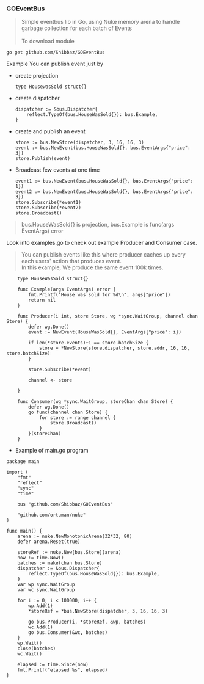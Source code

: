### GOEventBus
> Simple eventbus lib in Go, using Nuke memory arena to handle garbage collection for each batch of Events<br /><br />
To download module
```
go get github.com/Shibbaz/GOEventBus
```

Example
You can publish event just by
- create projection
	```
	type HousewasSold struct{}
	```
- create dispatcher
	```
	dispatcher := &bus.Dispatcher{
		reflect.TypeOf(bus.HouseWasSold{}): bus.Example,
	}
	```

- create and publish an event

	```
	store := bus.NewStore(dispatcher, 3, 16, 16, 3)
	event := bus.NewEvent(bus.HouseWasSold{}, bus.EventArgs{"price": 3})
	store.Publish(event)
	```

- Broadcast few events at one time
  
	```
	event1 := bus.NewEvent(bus.HouseWasSold{}, bus.EventArgs{"price": 1})
	event2 := bus.NewEvent(bus.HouseWasSold{}, bus.EventArgs{"price": 3})
	store.Subscribe(*event1)
	store.Subscribe(*event2)
	store.Broadcast()
	```

> bus.HouseWasSold{} is projection, bus.Example is func(args EventArgs) error


Look into examples.go to check out example Producer and Consumer case. 
> You can publish events like this where producer caches up every each users' action that produces event.<br />
> In this example, We produce the same event 100k times.
```
	type HouseWasSold struct{}
	
	func Example(args EventArgs) error {
		fmt.Printf("House was sold for %d\n", args["price"])
		return nil
	}
	
	func Producer(i int, store Store, wg *sync.WaitGroup, channel chan Store) {
		defer wg.Done()
		event := NewEvent(HouseWasSold{}, EventArgs{"price": i})
	
		if len(*store.events)+1 == store.batchSize {
			store = *NewStore(store.dispatcher, store.addr, 16, 16, store.batchSize)
		}
	
		store.Subscribe(*event)
	
		channel <- store
	
	}
	
	func Consumer(wg *sync.WaitGroup, storeChan chan Store) {
		defer wg.Done()
		go func(channel chan Store) {
			for store := range channel {
				store.Broadcast()
			}
		}(storeChan)
	}
```

- Example of main.go program

```
package main

import (
	"fmt"
	"reflect"
	"sync"
	"time"

	bus "github.com/Shibbaz/GOEventBus"

	"github.com/ortuman/nuke"
)

func main() {
	arena := nuke.NewMonotonicArena(32*32, 80)
	defer arena.Reset(true)

	storeRef := nuke.New[bus.Store](arena)
	now := time.Now()
	batches := make(chan bus.Store)
	dispatcher := &bus.Dispatcher{
		reflect.TypeOf(bus.HouseWasSold{}): bus.Example,
	}
	var wp sync.WaitGroup
	var wc sync.WaitGroup

	for i := 0; i < 100000; i++ {
		wp.Add(1)
		*storeRef = *bus.NewStore(dispatcher, 3, 16, 16, 3)

		go bus.Producer(i, *storeRef, &wp, batches)
		wc.Add(1)
		go bus.Consumer(&wc, batches)
	}
	wp.Wait()
	close(batches)
	wc.Wait()

	elapsed := time.Since(now)
	fmt.Printf("elapsed %s", elapsed)
}
```
